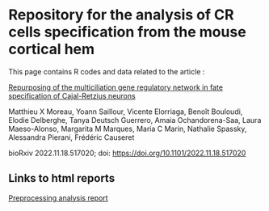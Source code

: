 # Repository for the analysis of CR cells specification from the mouse cortical hem

This page contains R codes and data related to the article :

[Repurposing of the multiciliation gene regulatory network in fate specification of Cajal-Retzius neurons](https://www.biorxiv.org/content/10.1101/2022.11.18.517020v1)

Matthieu X Moreau, Yoann Saillour, Vicente Elorriaga, Benoît Bouloudi, Elodie Delberghe, Tanya Deutsch Guerrero, Amaia Ochandorena-Saa, Laura Maeso-Alonso, Margarita M Marques, Maria C Marin, Nathalie Spassky, Alessandra Pierani, Frédéric Causeret

bioRxiv 2022.11.18.517020; doi: https://doi.org/10.1101/2022.11.18.517020 


## Links to html reports
[Preprocessing analysis report](./Quality-Control/Quality_Control.html)
